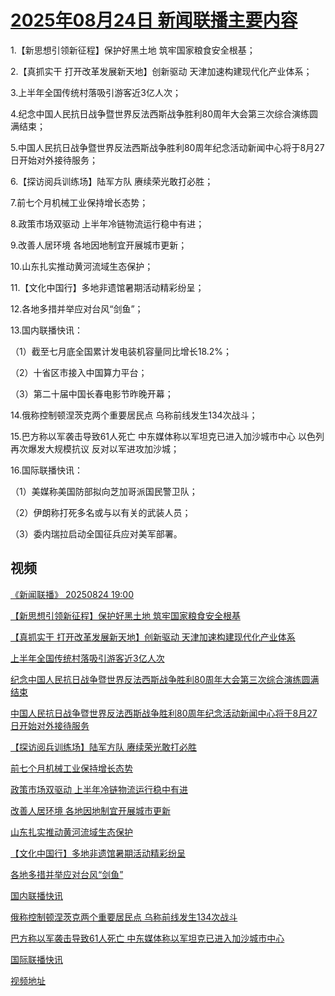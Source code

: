 # [2025年08月24日 新闻联播主要内容](https://tv.cctv.com/lm/xwlb/day/20250824.shtml)

1.【新思想引领新征程】保护好黑土地 筑牢国家粮食安全根基；

2.【真抓实干 打开改革发展新天地】创新驱动 天津加速构建现代化产业体系；

3.上半年全国传统村落吸引游客近3亿人次；

4.纪念中国人民抗日战争暨世界反法西斯战争胜利80周年大会第三次综合演练圆满结束；

5.中国人民抗日战争暨世界反法西斯战争胜利80周年纪念活动新闻中心将于8月27日开始对外接待服务；

6.【探访阅兵训练场】陆军方队 赓续荣光敢打必胜；

7.前七个月机械工业保持增长态势；

8.政策市场双驱动 上半年冷链物流运行稳中有进；

9.改善人居环境 各地因地制宜开展城市更新；

10.山东扎实推动黄河流域生态保护；

11.【文化中国行】多地非遗馆暑期活动精彩纷呈；

12.各地多措并举应对台风“剑鱼”；

13.国内联播快讯：

（1）截至七月底全国累计发电装机容量同比增长18.2%；

（2）十省区市接入中国算力平台；

（3）第二十届中国长春电影节昨晚开幕；

14.俄称控制顿涅茨克两个重要居民点 乌称前线发生134次战斗；

15.巴方称以军袭击导致61人死亡 中东媒体称以军坦克已进入加沙城市中心 以色列再次爆发大规模抗议 反对以军进攻加沙城；

16.国际联播快讯：

（1）美媒称美国防部拟向芝加哥派国民警卫队；

（2）伊朗称打死多名或与以有关的武装人员；

（3）委内瑞拉启动全国征兵应对美军部署。

## 视频

[《新闻联播》 20250824 19:00](https://tv.cctv.com/2025/08/24/VIDEoju88UtESH3OGje54IlZ250824.shtml)

[【新思想引领新征程】保护好黑土地 筑牢国家粮食安全根基](https://tv.cctv.com/2025/08/24/VIDEyPX4ckqfQvDknLddjood250824.shtml)

[【真抓实干 打开改革发展新天地】创新驱动 天津加速构建现代化产业体系](https://tv.cctv.com/2025/08/24/VIDEhmtYnKz77nikcUaNCRYG250824.shtml)

[上半年全国传统村落吸引游客近3亿人次](https://tv.cctv.com/2025/08/24/VIDENbugI91NBN5R9MgZL2XG250824.shtml)

[纪念中国人民抗日战争暨世界反法西斯战争胜利80周年大会第三次综合演练圆满结束](https://tv.cctv.com/2025/08/24/VIDEP1kviIZHrTHM6ylqkHUT250824.shtml)

[中国人民抗日战争暨世界反法西斯战争胜利80周年纪念活动新闻中心将于8月27日开始对外接待服务](https://tv.cctv.com/2025/08/24/VIDE4S7hgisZWVyxvL0f1T4P250824.shtml)

[【探访阅兵训练场】陆军方队 赓续荣光敢打必胜](https://tv.cctv.com/2025/08/24/VIDE9eC93qNNjUAcGoDJeDXs250824.shtml)

[前七个月机械工业保持增长态势](https://tv.cctv.com/2025/08/24/VIDE7IgJZ2NCX3MvurhOix1y250824.shtml)

[政策市场双驱动 上半年冷链物流运行稳中有进](https://tv.cctv.com/2025/08/24/VIDEugAsKDdD5G4J9cKVn7bZ250824.shtml)

[改善人居环境 各地因地制宜开展城市更新](https://tv.cctv.com/2025/08/24/VIDE5dnIqCZFQ1OmHRDBlwMS250824.shtml)

[山东扎实推动黄河流域生态保护](https://tv.cctv.com/2025/08/24/VIDE07XQumiR75jTfdeglJMT250824.shtml)

[【文化中国行】多地非遗馆暑期活动精彩纷呈](https://tv.cctv.com/2025/08/24/VIDE4NEz8QPhDQabtEpIjcWG250824.shtml)

[各地多措并举应对台风“剑鱼”](https://tv.cctv.com/2025/08/24/VIDEdIV5HsDb67vEGznvazRr250824.shtml)

[国内联播快讯](https://tv.cctv.com/2025/08/24/VIDEgfQqyg7UkWfOpHNoE6aB250824.shtml)

[俄称控制顿涅茨克两个重要居民点 乌称前线发生134次战斗](https://tv.cctv.com/2025/08/24/VIDERJwwdOSw0Kp75pOLg58j250824.shtml)

[巴方称以军袭击导致61人死亡 中东媒体称以军坦克已进入加沙城市中心](https://tv.cctv.com/2025/08/24/VIDEYo5DOWoc0wNOEM7Zyz9V250824.shtml)

[国际联播快讯](https://tv.cctv.com/2025/08/24/VIDEeQBtxSUKE43nVOXnkdFx250824.shtml)

[视频地址](https://tv.cctv.com/lm/xwlb/day/20250824.shtml) 


